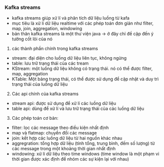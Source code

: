 ### Kafka streams
- kafka streams giúp xử lí và phân tích dữ liệu luồng từ kafa
- mục tiêu là xử lí dữ liệu realtime với các phép toán đơn giản như filter, map, join, aggregation, windowing
- bản thân kafka streams là một thư viện java
-> ở đây chỉ đề cập đến ý tưởng cốt lõi của nó

1. các thành phần chính trong kafka streams
- stream: đại diện cho luồng dữ liệu liên tục, không ngừng
- table: lưu trữ trạng thái của các tream
- KStream: một luồng dữ liệu không có trạng thái. nó có thể được filter, map, aggregation
- KTable: Một bảng trạng thái, có thể được sử dụng để cập nhật và duy trì trạng thái của luồng dữ liệu

2. Các api chính của kafka streams
- stream api: được sử dụng để xử lí các luồng dữ liệu
- table api: dùng để xử lí và lưu trữ trạng thái của các luồng dữ liệu

3. Các phép toán cơ bản:
- filter: lọc các message theo điều kiện nhất định
- map và flatmap: chuyển đổi các message
- join: kết hợp các luồng dữ liệu từ hai nguồn khác nhau
- aggregration: tổng hợp dữ liệu (tính tổng, trung bình, đếm số lượng) từ các message trong một khoảng thời gian nhất định
- windowing: xử lí dữ liệu theo time windows (time window là một phạm vi thời gian được xác định để nhóm các sự kiện lại với nhau)
